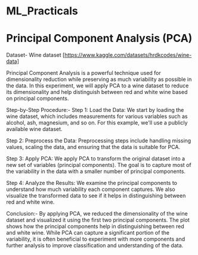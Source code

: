 # ML_Practicals
# Principal Component Analysis (PCA) 

Dataset- Wine dataset [https://www.kaggle.com/datasets/hrdkcodes/wine-data]

Principal Component Analysis is a powerful technique used for dimensionality reduction while preserving as much variability as possible in the data. In this experiment, we will apply PCA to a wine dataset to reduce its dimensionality and help distinguish between red and white wine based on principal components.

Step-by-Step Procedure:-
Step 1: Load the Data:
                      We start by loading the wine dataset, which includes measurements for various variables such as alcohol, ash, magnesium, and so on. For this example, we'll use a publicly available wine dataset.
                      
Step 2: Preprocess the Data:
                      Preprocessing steps include handling missing values, scaling the data, and ensuring that the data is suitable for PCA.
                      
Step 3: Apply PCA:
                   We apply PCA to transform the original dataset into a new set of variables (principal components). The goal is to capture most of the variability in the data with a smaller number of principal components.

Step 4: Analyze the Results:
                   We examine the principal components to understand how much variability each component captures. We also visualize the transformed data to see if it helps in distinguishing between red and white wine.


Conclusion:-
By applying PCA, we reduced the dimensionality of the wine dataset and visualized it using the first two principal components. The plot shows how the principal components help in distinguishing between red and white wine. While PCA can capture a significant portion of the variability, it is often beneficial to experiment with more components and further analysis to improve classification and understanding of the data.
